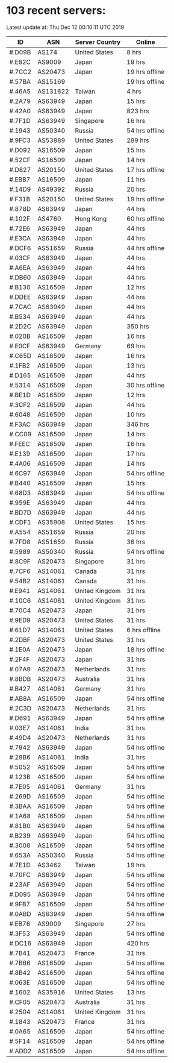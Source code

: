# 103 recent servers:

Latest update at: Thu Dec 12 00:10:11 UTC 2019

| ID | ASN | Server Country | Online |
| -- | --- | -------------- | ------ |
| #.D09B | AS174 | United States | 8 hrs |
| #.E82C | AS9009 | Japan | 19 hrs |
| #.7CC2 | AS20473 | Japan | 19 hrs offline |
| #.57BA | AS15169 |  | 19 hrs offline |
| #.46A5 | AS131622 | Taiwan | 4 hrs |
| #.2A79 | AS63949 | Japan | 15 hrs |
| #.42A0 | AS63949 | Japan | 823 hrs |
| #.7F1D | AS63949 | Singapore | 16 hrs |
| #.1943 | AS50340 | Russia | 54 hrs offline |
| #.9FC3 | AS53889 | United States | 289 hrs |
| #.D092 | AS16509 | Japan | 15 hrs |
| #.52CF | AS16509 | Japan | 14 hrs |
| #.D827 | AS20150 | United States | 17 hrs offline |
| #.EBB7 | AS16509 | Japan | 11 hrs |
| #.14D9 | AS49392 | Russia | 20 hrs |
| #.F31B | AS20150 | United States | 19 hrs offline |
| #.878D | AS63949 | Japan | 44 hrs |
| #.102F | AS4760 | Hong Kong | 60 hrs offline |
| #.72E6 | AS63949 | Japan | 44 hrs |
| #.E3CA | AS63949 | Japan | 44 hrs |
| #.DCF6 | AS51659 | Russia | 44 hrs offline |
| #.03CF | AS63949 | Japan | 44 hrs |
| #.A6EA | AS63949 | Japan | 44 hrs |
| #.DB60 | AS63949 | Japan | 44 hrs |
| #.B130 | AS16509 | Japan | 12 hrs |
| #.DDEE | AS63949 | Japan | 44 hrs |
| #.7CAC | AS63949 | Japan | 44 hrs |
| #.B534 | AS63949 | Japan | 44 hrs |
| #.2D2C | AS63949 | Japan | 350 hrs |
| #.020B | AS16509 | Japan | 16 hrs |
| #.E0CF | AS63949 | Germany | 69 hrs |
| #.C65D | AS16509 | Japan | 16 hrs |
| #.1FB2 | AS16509 | Japan | 13 hrs |
| #.D165 | AS16509 | Japan | 44 hrs |
| #.5314 | AS16509 | Japan | 30 hrs offline |
| #.BE1D | AS16509 | Japan | 12 hrs |
| #.3CF2 | AS16509 | Japan | 44 hrs |
| #.6048 | AS16509 | Japan | 10 hrs |
| #.F3AC | AS63949 | Japan | 346 hrs |
| #.CC09 | AS16509 | Japan | 14 hrs |
| #.FEEC | AS16509 | Japan | 16 hrs |
| #.E139 | AS16509 | Japan | 17 hrs |
| #.4A06 | AS16509 | Japan | 14 hrs |
| #.6C97 | AS63949 | Japan | 54 hrs offline |
| #.B440 | AS16509 | Japan | 15 hrs |
| #.68D3 | AS63949 | Japan | 54 hrs offline |
| #.959E | AS63949 | Japan | 44 hrs |
| #.BD7D | AS63949 | Japan | 44 hrs |
| #.CDF1 | AS35908 | United States | 15 hrs |
| #.A554 | AS51659 | Russia | 20 hrs |
| #.7FD8 | AS51659 | Russia | 36 hrs |
| #.5989 | AS50340 | Russia | 54 hrs offline |
| #.8C9F | AS20473 | Singapore | 31 hrs |
| #.7CF6 | AS14061 | Canada | 31 hrs |
| #.54B2 | AS14061 | Canada | 31 hrs |
| #.E941 | AS14061 | United Kingdom | 31 hrs |
| #.10C6 | AS14061 | United Kingdom | 31 hrs |
| #.70C4 | AS20473 | Japan | 31 hrs |
| #.9ED9 | AS20473 | United States | 31 hrs |
| #.61D7 | AS14061 | United States | 6 hrs offline |
| #.2DBF | AS20473 | United States | 31 hrs |
| #.1E0A | AS20473 | Japan | 18 hrs offline |
| #.2F4F | AS20473 | Japan | 31 hrs |
| #.07A9 | AS20473 | Netherlands | 31 hrs |
| #.8BDB | AS20473 | Australia | 31 hrs |
| #.B427 | AS14061 | Germany | 31 hrs |
| #.AB8A | AS16509 | Japan | 54 hrs offline |
| #.2C3D | AS20473 | Netherlands | 31 hrs |
| #.D691 | AS63949 | Japan | 54 hrs offline |
| #.03E7 | AS14061 | India | 31 hrs |
| #.49D4 | AS20473 | Netherlands | 31 hrs |
| #.7942 | AS63949 | Japan | 54 hrs offline |
| #.28B6 | AS14061 | India | 31 hrs |
| #.5052 | AS16509 | Japan | 54 hrs offline |
| #.123B | AS16509 | Japan | 54 hrs offline |
| #.7E05 | AS14061 | Germany | 31 hrs |
| #.269D | AS16509 | Japan | 54 hrs offline |
| #.3BAA | AS16509 | Japan | 54 hrs offline |
| #.1A68 | AS16509 | Japan | 54 hrs offline |
| #.81B0 | AS63949 | Japan | 54 hrs offline |
| #.B239 | AS63949 | Japan | 54 hrs offline |
| #.3008 | AS16509 | Japan | 54 hrs offline |
| #.653A | AS50340 | Russia | 54 hrs offline |
| #.7E1D | AS3462 | Taiwan | 19 hrs |
| #.70FC | AS63949 | Japan | 54 hrs offline |
| #.23AF | AS63949 | Japan | 54 hrs offline |
| #.D095 | AS63949 | Japan | 54 hrs offline |
| #.9FB7 | AS16509 | Japan | 54 hrs offline |
| #.0ABD | AS63949 | Japan | 54 hrs offline |
| #.EB76 | AS9009 | Singapore | 27 hrs |
| #.3F53 | AS63949 | Japan | 54 hrs offline |
| #.DC16 | AS63949 | Japan | 420 hrs |
| #.7B41 | AS20473 | France | 31 hrs |
| #.7B66 | AS16509 | Japan | 54 hrs offline |
| #.8B42 | AS16509 | Japan | 54 hrs offline |
| #.063E | AS16509 | Japan | 54 hrs offline |
| #.1602 | AS35916 | United States | 13 hrs |
| #.CF05 | AS20473 | Australia | 31 hrs |
| #.2504 | AS14061 | United Kingdom | 31 hrs |
| #.1843 | AS20473 | France | 31 hrs |
| #.0A65 | AS16509 | Japan | 54 hrs offline |
| #.5F14 | AS16509 | Japan | 54 hrs offline |
| #.ADD2 | AS16509 | Japan | 54 hrs offline |

